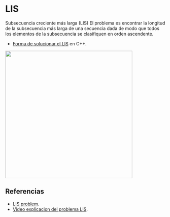 # LIS

Subsecuencia creciente más larga (LIS) El problema es encontrar 
la longitud de la subsecuencia más larga de una secuencia dada de modo que 
todos los elementos de la subsecuencia se clasifiquen en orden ascendente.

* [Forma de solucionar el LIS](https://github.com/Lutyvr02/Algoritmica/blob/main/Contenidos/Problemas/LIS/LIS.cpp) en C++.

<img src="(https://user-images.githubusercontent.com/101956531/199815812-9b360eab-c40e-4a2c-949f-ea28da1b175a.png)" width="400">

## Referencias 
* [LIS problem](https://www.geeksforgeeks.org/longest-increasing-subsequence-dp-3/).
* [Video explicacion del problema LIS](https://www.youtube.com/watch?v=cjWnW0hdF1Y).
